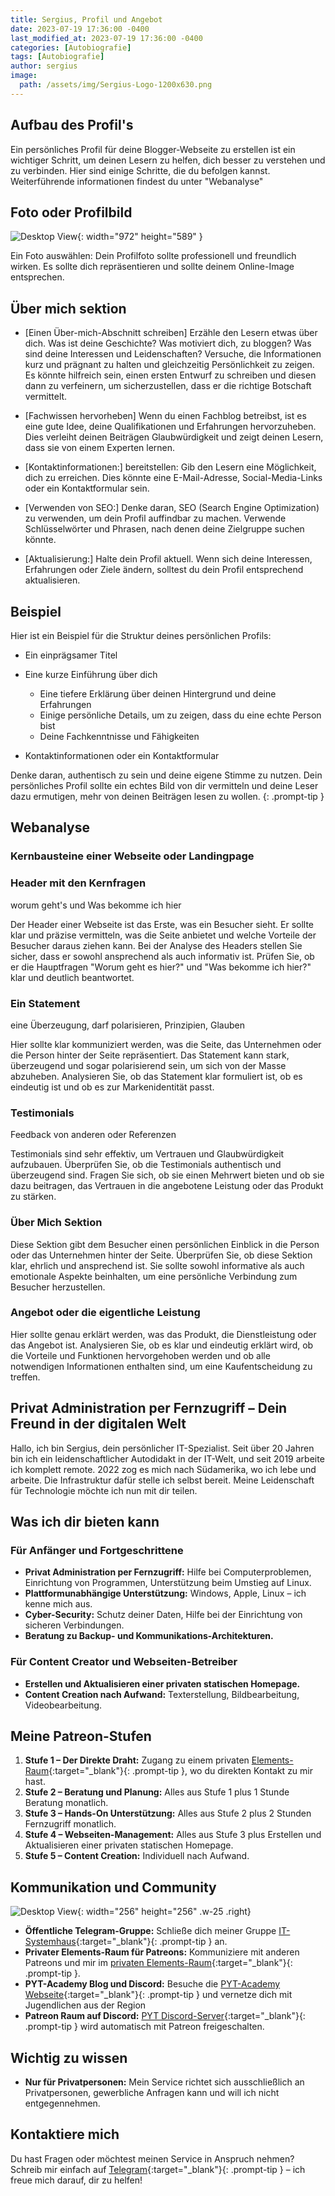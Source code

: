 ```yaml
---
title: Sergius, Profil und Angebot
date: 2023-07-19 17:36:00 -0400
last_modified_at: 2023-07-19 17:36:00 -0400
categories: [Autobiografie]
tags: [Autobiografie]
author: sergius
image:
  path: /assets/img/Sergius-Logo-1200x630.png
---
```


## Aufbau des Profil's

Ein persönliches Profil für deine Blogger-Webseite zu erstellen ist ein wichtiger Schritt, um deinen Lesern zu helfen, dich besser zu verstehen und zu verbinden. Hier sind einige Schritte, die du befolgen kannst. Weiterführende informationen findest du unter "Webanalyse"

## Foto oder Profilbild

![Desktop View](/assets/img/sergius-im-buero.png){: width="972" height="589" }

Ein Foto auswählen: Dein Profilfoto sollte professionell und freundlich wirken. Es sollte dich repräsentieren und sollte deinem Online-Image entsprechen.

## Über mich sektion

- [Einen Über-mich-Abschnitt schreiben] Erzähle den Lesern etwas über dich. Was ist deine Geschichte? Was motiviert dich, zu bloggen? Was sind deine Interessen und Leidenschaften? Versuche, die Informationen kurz und prägnant zu halten und gleichzeitig Persönlichkeit zu zeigen. Es könnte hilfreich sein, einen ersten Entwurf zu schreiben und diesen dann zu verfeinern, um sicherzustellen, dass er die richtige Botschaft vermittelt.

- [Fachwissen hervorheben] Wenn du einen Fachblog betreibst, ist es eine gute Idee, deine Qualifikationen und Erfahrungen hervorzuheben. Dies verleiht deinen Beiträgen Glaubwürdigkeit und zeigt deinen Lesern, dass sie von einem Experten lernen.

- [Kontaktinformationen:] bereitstellen: Gib den Lesern eine Möglichkeit, dich zu erreichen. Dies könnte eine E-Mail-Adresse, Social-Media-Links oder ein Kontaktformular sein.

- [Verwenden von SEO:] Denke daran, SEO (Search Engine Optimization) zu verwenden, um dein Profil auffindbar zu machen. Verwende Schlüsselwörter und Phrasen, nach denen deine Zielgruppe suchen könnte.

- [Aktualisierung:] Halte dein Profil aktuell. Wenn sich deine Interessen, Erfahrungen oder Ziele ändern, solltest du dein Profil entsprechend aktualisieren.

## Beispiel

Hier ist ein Beispiel für die Struktur deines persönlichen Profils:

- Ein einprägsamer Titel

- Eine kurze Einführung über dich

  - Eine tiefere Erklärung über deinen Hintergrund und deine Erfahrungen
  - Einige persönliche Details, um zu zeigen, dass du eine echte Person bist
  - Deine Fachkenntnisse und Fähigkeiten

- Kontaktinformationen oder ein Kontaktformular

Denke daran, authentisch zu sein und deine eigene Stimme zu nutzen. Dein persönliches Profil sollte ein echtes Bild von dir vermitteln und deine Leser dazu ermutigen, mehr von deinen Beiträgen lesen zu wollen. {: .prompt-tip }

## Webanalyse

### Kernbausteine einer Webseite oder Landingpage

### Header mit den Kernfragen

worum geht's und Was bekomme ich hier

Der Header einer Webseite ist das Erste, was ein Besucher sieht. Er sollte klar und präzise vermitteln, was die Seite anbietet und welche Vorteile der Besucher daraus ziehen kann. Bei der Analyse des Headers stellen Sie sicher, dass er sowohl ansprechend als auch informativ ist. Prüfen Sie, ob er die Hauptfragen "Worum geht es hier?" und "Was bekomme ich hier?" klar und deutlich beantwortet.

### Ein Statement

eine Überzeugung, darf polarisieren, Prinzipien, Glauben

Hier sollte klar kommuniziert werden, was die Seite, das Unternehmen oder die Person hinter der Seite repräsentiert. Das Statement kann stark, überzeugend und sogar polarisierend sein, um sich von der Masse abzuheben. Analysieren Sie, ob das Statement klar formuliert ist, ob es eindeutig ist und ob es zur Markenidentität passt.

### Testimonials

Feedback von anderen oder Referenzen

Testimonials sind sehr effektiv, um Vertrauen und Glaubwürdigkeit aufzubauen. Überprüfen Sie, ob die Testimonials authentisch und überzeugend sind. Fragen Sie sich, ob sie einen Mehrwert bieten und ob sie dazu beitragen, das Vertrauen in die angebotene Leistung oder das Produkt zu stärken.

### Über Mich Sektion

Diese Sektion gibt dem Besucher einen persönlichen Einblick in die Person oder das Unternehmen hinter der Seite. Überprüfen Sie, ob diese Sektion klar, ehrlich und ansprechend ist. Sie sollte sowohl informative als auch emotionale Aspekte beinhalten, um eine persönliche Verbindung zum Besucher herzustellen.

### Angebot oder die eigentliche Leistung

Hier sollte genau erklärt werden, was das Produkt, die Dienstleistung oder das Angebot ist. Analysieren Sie, ob es klar und eindeutig erklärt wird, ob die Vorteile und Funktionen hervorgehoben werden und ob alle notwendigen Informationen enthalten sind, um eine Kaufentscheidung zu treffen.

## Privat Administration per Fernzugriff – Dein Freund in der digitalen Welt

Hallo, ich bin Sergius, dein persönlicher IT-Spezialist. Seit über 20 Jahren bin ich ein leidenschaftlicher Autodidakt in der IT-Welt, und seit 2019 arbeite ich komplett remote. 2022 zog es mich nach Südamerika, wo ich lebe und arbeite. Die Infrastruktur dafür stelle ich selbst bereit. Meine Leidenschaft für Technologie möchte ich nun mit dir teilen.

## Was ich dir bieten kann

### Für Anfänger und Fortgeschrittene

- **Privat Administration per Fernzugriff:** Hilfe bei Computerproblemen, Einrichtung von Programmen, Unterstützung beim Umstieg auf Linux.
- **Plattformunabhängige Unterstützung:** Windows, Apple, Linux – ich kenne mich aus.
- **Cyber-Security:** Schutz deiner Daten, Hilfe bei der Einrichtung von sicheren Verbindungen.
- **Beratung zu Backup- und Kommunikations-Architekturen.**

### Für Content Creator und Webseiten-Betreiber

- **Erstellen und Aktualisieren einer privaten statischen Homepage.**
- **Content Creation nach Aufwand:** Texterstellung, Bildbearbeitung, Videobearbeitung.

## Meine Patreon-Stufen

1. **Stufe 1 – Der Direkte Draht:** Zugang zu einem privaten [Elements-Raum](https://matrix.to/#/!YYpPXvLWWylbyQewbm:matrix.org?via=matrix.org){:target="_blank"}{: .prompt-tip }, wo du direkten Kontakt zu mir hast.
2. **Stufe 2 – Beratung und Planung:** Alles aus Stufe 1 plus 1 Stunde Beratung monatlich.
3. **Stufe 3 – Hands-On Unterstützung:** Alles aus Stufe 2 plus 2 Stunden Fernzugriff monatlich.
4. **Stufe 4 – Webseiten-Management:** Alles aus Stufe 3 plus Erstellen und Aktualisieren einer privaten statischen Homepage.
5. **Stufe 5 – Content Creation:** Individuell nach Aufwand.

## Kommunikation und Community

![Desktop View](/assets/img/sergius/matrix-qr-pyt.academy.png){: width="256" height="256" .w-25 .right}

- **Öffentliche Telegram-Gruppe:** Schließe dich meiner Gruppe [IT-Systemhaus](https://t.me/IT_Systemhaus){:target="_blank"}{: .prompt-tip } an.
- **Privater Elements-Raum für Patreons:** Kommuniziere mit anderen Patreons und mir im [privaten Elements-Raum](https://matrix.to/#/!YYpPXvLWWylbyQewbm:matrix.org?via=matrix.org){:target="_blank"}{: .prompt-tip }.
- **PYT-Academy Blog und Discord:** Besuche die [PYT-Academy Webseite](https://pyt-academy.github.io/){:target="_blank"}{: .prompt-tip } und vernetze dich mit Jugendlichen aus der Region
- **Patreon Raum auf Discord:** [PYT Discord-Server](https://discord.gg/WxaJcnuXAh){:target="_blank"}{: .prompt-tip } wird automatisch mit Patreon freigeschalten.

## Wichtig zu wissen

- **Nur für Privatpersonen:** Mein Service richtet sich ausschließlich an Privatpersonen, gewerbliche Anfragen kann und will ich nicht entgegennehmen.

## Kontaktiere mich

Du hast Fragen oder möchtest meinen Service in Anspruch nehmen? Schreib mir einfach auf [Telegram](https://t.me/Sergius_M){:target="_blank"}{: .prompt-tip } – ich freue mich darauf, dir zu helfen!
